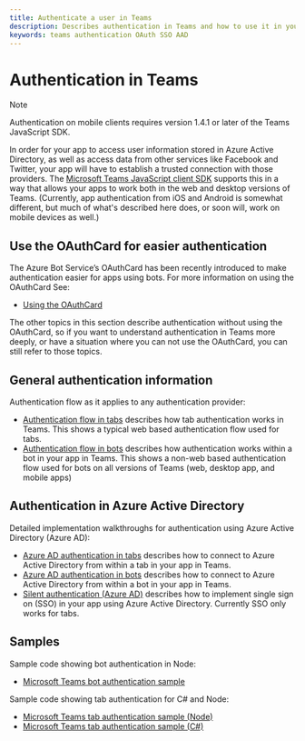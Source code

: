 ```yaml
---
title: Authenticate a user in Teams
description: Describes authentication in Teams and how to use it in your apps
keywords: teams authentication OAuth SSO AAD
---
```

# Authentication in Teams

> [!Note]
> Authentication on mobile clients requires version 1.4.1 or later of the Teams JavaScript SDK.

In order for your app to access user information stored in Azure Active Directory, as well as access data from other services like Facebook and Twitter, your app will have to establish a trusted connection with those providers. The [Microsoft Teams JavaScript client SDK](/javascript/api/overview/msteams-client) supports this in a way that allows your apps to work both in the web and desktop versions of Teams. (Currently, app authentication from iOS and Android is somewhat different, but much of what's described here does, or soon will, work on mobile devices as well.)

## Use the OAuthCard for easier authentication

The Azure Bot Service’s OAuthCard has been recently introduced to make authentication easier for apps using bots. For more information on using the OAuthCard See:

* [Using the OAuthCard](~/concepts/authentication/auth-oauth-card.md)

The other topics in this section describe authentication without using the OAuthCard, so if you want to understand authentication in Teams more deeply, or have a situation where you can not use the OAuthCard, you can still refer to those topics.

## General authentication information

Authentication flow as it applies to any authentication provider:

* [Authentication flow in tabs](~/concepts/authentication/auth-flow-tab.md) describes how tab authentication works in Teams. This shows a typical web based authentication flow used for tabs.
* [Authentication flow in bots](~/concepts/authentication/auth-flow-bot.md) describes how authentication works within a bot in your app in Teams. This shows a non-web based authentication flow used for bots on all versions of Teams (web, desktop app, and mobile apps)

## Authentication in Azure Active Directory

Detailed implementation walkthroughs for authentication using Azure Active Directory (Azure AD):

* [Azure AD authentication in tabs](~/concepts/authentication/auth-tab-AAD.md) describes how to connect to Azure Active Directory from within a tab in your app in Teams.
* [Azure AD authentication in bots](~/concepts/authentication/auth-bot-AAD.md) describes how to connect to Azure Active Directory from within a bot in your app in Teams.
* [Silent authentication (Azure AD)](~/concepts/authentication/auth-silent-AAD.md) describes how to implement single sign on (SSO) in your app using Azure Active Directory. Currently SSO only works for tabs.

## Samples

Sample code showing bot authentication in Node:

* [Microsoft Teams bot authentication sample](https://github.com/OfficeDev/microsoft-teams-sample-auth-node)

Sample code showing tab authentication for C# and Node:

* [Microsoft Teams tab authentication sample (Node)](https://github.com/OfficeDev/microsoft-teams-sample-complete-node)
* [Microsoft Teams tab authentication sample (C#)](https://github.com/OfficeDev/microsoft-teams-sample-complete-csharp)
